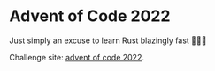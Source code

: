 # Advent of Code 2022

Just simply an excuse to learn Rust blazingly fast 🏃‍♀️🔥

Challenge site: [advent of code 2022](https://adventofcode.com/2022).
